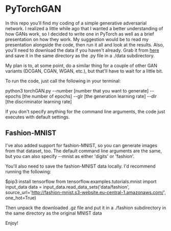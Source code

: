 # PyTorchGAN

In this repo you'll find my coding of a simple generative adversarial network. I realized a little while ago that I wanted a better understanding of how GANs work, so I decided to write one in PyTorch as well as a brief presentation on how they work. My suggestion would be to read my presentation alongside the code, then run it all and look at the results. Also, you'll need to download the data if you haven't already. Grab it from [here](http://yann.lecun.com/exdb/mnist/) and save it in the same directory as the .py file in a ./data subdirectory. 

My plan is to, at some point, do a similar thing for a couple of other GAN variants (DCGAN, CGAN, WGAN, etc.), but that'll have to wait for a little bit. 

To run the code, just call the following in your terminal:

python3 torchGAN.py --number [number that you want to generate] --epochs [the number of epochs] --glr [the generation learning rate] --dlr [the discriminator learning rate]
  
If you don't specify anything for the command line arguments, the code just executes with default settings.

## Fashion-MNIST

I've also added support for fashion-MNIST, so you can generate images from that dataset, too. The default command line arguments are the same, but you can also specify --mnist as either 'digits' or 'fashion'.

You'll also need to save the fashion-MNIST data locally. I'd recommend running the following:

$pip3 install tensorflow 
from tensorflow.examples.tutorials.mnist import input_data
data = input_data.read_data_sets('data/fashion', source_url='http://fashion-mnist.s3-website.eu-central-1.amazonaws.com/', one_hot=True)

Then unpack the downloaded .gz file and put it in a ./fashion subdirectory in the same directory as the original MNIST data

Enjoy!
